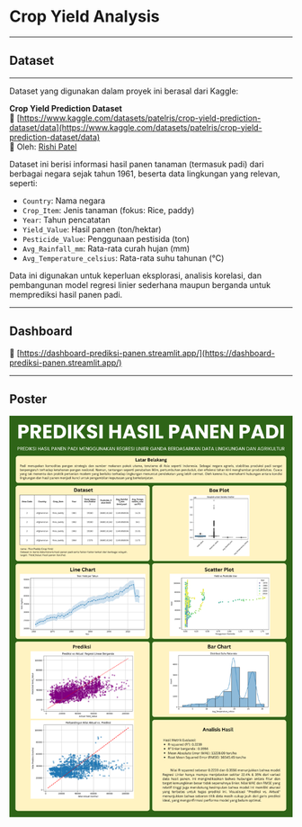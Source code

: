 # Crop Yield Analysis

---

## Dataset

---

Dataset yang digunakan dalam proyek ini berasal dari Kaggle:

**Crop Yield Prediction Dataset**  
📎 [https://www.kaggle.com/datasets/patelris/crop-yield-prediction-dataset/data](https://www.kaggle.com/datasets/patelris/crop-yield-prediction-dataset/data)  
📌 Oleh: [Rishi Patel](https://www.kaggle.com/patelris)

Dataset ini berisi informasi hasil panen tanaman (termasuk padi) dari berbagai negara sejak tahun 1961, beserta data lingkungan yang relevan, seperti:

- `Country`: Nama negara
- `Crop_Item`: Jenis tanaman (fokus: Rice, paddy)
- `Year`: Tahun pencatatan
- `Yield_Value`: Hasil panen (ton/hektar)
- `Pesticide_Value`: Penggunaan pestisida (ton)
- `Avg_Rainfall_mm`: Rata-rata curah hujan (mm)
- `Avg_Temperature_celsius`: Rata-rata suhu tahunan (°C)

Data ini digunakan untuk keperluan eksplorasi, analisis korelasi, dan pembangunan model regresi linier sederhana maupun berganda untuk memprediksi hasil panen padi.

---

## Dashboard
📎 [https://dashboard-prediksi-panen.streamlit.app/](https://dashboard-prediksi-panen.streamlit.app/)

---

## Poster
![Poster](poster/poster-prediksi-hasil-panen-padi.png)
